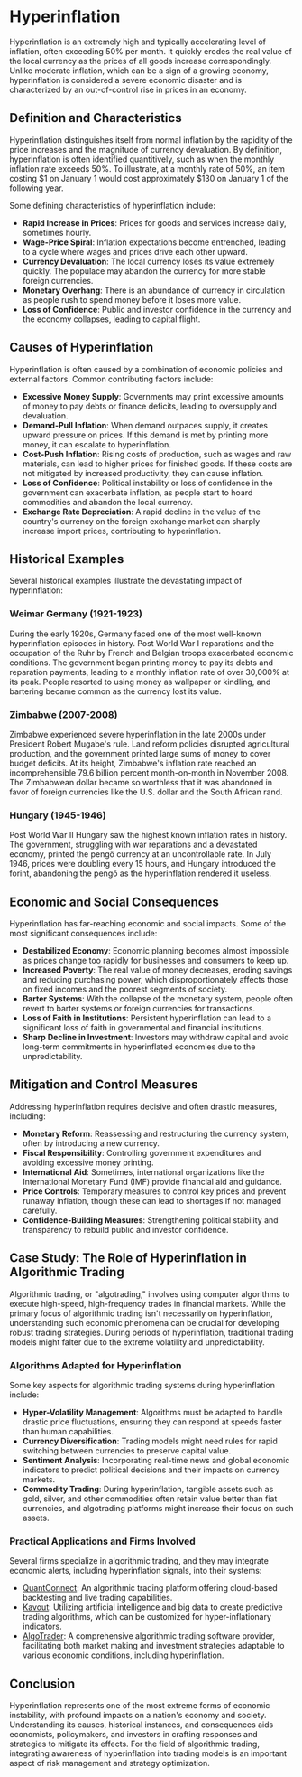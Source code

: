 # Hyperinflation

Hyperinflation is an extremely high and typically accelerating level of inflation, often exceeding 50% per month. It quickly erodes the real value of the local currency as the prices of all goods increase correspondingly. Unlike moderate inflation, which can be a sign of a growing economy, hyperinflation is considered a severe economic disaster and is characterized by an out-of-control rise in prices in an economy.

## Definition and Characteristics

Hyperinflation distinguishes itself from normal inflation by the rapidity of the price increases and the magnitude of currency devaluation. By definition, hyperinflation is often identified quantitively, such as when the monthly inflation rate exceeds 50%. To illustrate, at a monthly rate of 50%, an item costing $1 on January 1 would cost approximately $130 on January 1 of the following year.

Some defining characteristics of hyperinflation include:

- **Rapid Increase in Prices**: Prices for goods and services increase daily, sometimes hourly.
- **Wage-Price Spiral**: Inflation expectations become entrenched, leading to a cycle where wages and prices drive each other upward.
- **Currency Devaluation**: The local currency loses its value extremely quickly. The populace may abandon the currency for more stable foreign currencies.
- **Monetary Overhang**: There is an abundance of currency in circulation as people rush to spend money before it loses more value.
- **Loss of Confidence**: Public and investor confidence in the currency and the economy collapses, leading to capital flight.

## Causes of Hyperinflation

Hyperinflation is often caused by a combination of economic policies and external factors. Common contributing factors include:

- **Excessive Money Supply**: Governments may print excessive amounts of money to pay debts or finance deficits, leading to oversupply and devaluation.
- **Demand-Pull Inflation**: When demand outpaces supply, it creates upward pressure on prices. If this demand is met by printing more money, it can escalate to hyperinflation.
- **Cost-Push Inflation**: Rising costs of production, such as wages and raw materials, can lead to higher prices for finished goods. If these costs are not mitigated by increased productivity, they can cause inflation.
- **Loss of Confidence**: Political instability or loss of confidence in the government can exacerbate inflation, as people start to hoard commodities and abandon the local currency.
- **Exchange Rate Depreciation**: A rapid decline in the value of the country's currency on the foreign exchange market can sharply increase import prices, contributing to hyperinflation.

## Historical Examples

Several historical examples illustrate the devastating impact of hyperinflation:

### Weimar Germany (1921-1923)

During the early 1920s, Germany faced one of the most well-known hyperinflation episodes in history. Post World War I reparations and the occupation of the Ruhr by French and Belgian troops exacerbated economic conditions. The government began printing money to pay its debts and reparation payments, leading to a monthly inflation rate of over 30,000% at its peak. People resorted to using money as wallpaper or kindling, and bartering became common as the currency lost its value.

### Zimbabwe (2007-2008)

Zimbabwe experienced severe hyperinflation in the late 2000s under President Robert Mugabe's rule. Land reform policies disrupted agricultural production, and the government printed large sums of money to cover budget deficits. At its height, Zimbabwe's inflation rate reached an incomprehensible 79.6 billion percent month-on-month in November 2008. The Zimbabwean dollar became so worthless that it was abandoned in favor of foreign currencies like the U.S. dollar and the South African rand.

### Hungary (1945-1946)

Post World War II Hungary saw the highest known inflation rates in history. The government, struggling with war reparations and a devastated economy, printed the pengő currency at an uncontrollable rate. In July 1946, prices were doubling every 15 hours, and Hungary introduced the forint, abandoning the pengő as the hyperinflation rendered it useless.

## Economic and Social Consequences

Hyperinflation has far-reaching economic and social impacts. Some of the most significant consequences include:

- **Destabilized Economy**: Economic planning becomes almost impossible as prices change too rapidly for businesses and consumers to keep up.
- **Increased Poverty**: The real value of money decreases, eroding savings and reducing purchasing power, which disproportionately affects those on fixed incomes and the poorest segments of society.
- **Barter Systems**: With the collapse of the monetary system, people often revert to barter systems or foreign currencies for transactions.
- **Loss of Faith in Institutions**: Persistent hyperinflation can lead to a significant loss of faith in governmental and financial institutions.
- **Sharp Decline in Investment**: Investors may withdraw capital and avoid long-term commitments in hyperinflated economies due to the unpredictability.

## Mitigation and Control Measures

Addressing hyperinflation requires decisive and often drastic measures, including:

- **Monetary Reform**: Reassessing and restructuring the currency system, often by introducing a new currency.
- **Fiscal Responsibility**: Controlling government expenditures and avoiding excessive money printing.
- **International Aid**: Sometimes, international organizations like the International Monetary Fund (IMF) provide financial aid and guidance.
- **Price Controls**: Temporary measures to control key prices and prevent runaway inflation, though these can lead to shortages if not managed carefully.
- **Confidence-Building Measures**: Strengthening political stability and transparency to rebuild public and investor confidence.

## Case Study: The Role of Hyperinflation in Algorithmic Trading

Algorithmic trading, or "algotrading," involves using computer algorithms to execute high-speed, high-frequency trades in financial markets. While the primary focus of algorithmic trading isn't necessarily on hyperinflation, understanding such economic phenomena can be crucial for developing robust trading strategies. During periods of hyperinflation, traditional trading models might falter due to the extreme volatility and unpredictability.

### Algorithms Adapted for Hyperinflation

Some key aspects for algorithmic trading systems during hyperinflation include:

- **Hyper-Volatility Management**: Algorithms must be adapted to handle drastic price fluctuations, ensuring they can respond at speeds faster than human capabilities.
- **Currency Diversification**: Trading models might need rules for rapid switching between currencies to preserve capital value.
- **Sentiment Analysis**: Incorporating real-time news and global economic indicators to predict political decisions and their impacts on currency markets.
- **Commodity Trading**: During hyperinflation, tangible assets such as gold, silver, and other commodities often retain value better than fiat currencies, and algotrading platforms might increase their focus on such assets.

### Practical Applications and Firms Involved

Several firms specialize in algorithmic trading, and they may integrate economic alerts, including hyperinflation signals, into their systems:

- [QuantConnect](https://www.quantconnect.com/): An algorithmic trading platform offering cloud-based backtesting and live trading capabilities.
- [Kavout](https://www.kavout.com/): Utilizing artificial intelligence and big data to create predictive trading algorithms, which can be customized for hyper-inflationary indicators.
- [AlgoTrader](https://www.algotrader.com/): A comprehensive algorithmic trading software provider, facilitating both market making and investment strategies adaptable to various economic conditions, including hyperinflation.

## Conclusion

Hyperinflation represents one of the most extreme forms of economic instability, with profound impacts on a nation's economy and society. Understanding its causes, historical instances, and consequences aids economists, policymakers, and investors in crafting responses and strategies to mitigate its effects. For the field of algorithmic trading, integrating awareness of hyperinflation into trading models is an important aspect of risk management and strategy optimization.